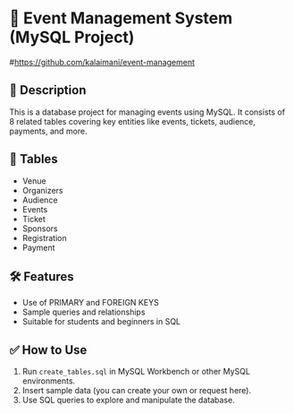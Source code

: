 # 📁 Event Management System (MySQL Project)
#https://github.com/kalaimani/event-management
## 📌 Description
This is a database project for managing events using MySQL. It consists of 8 related tables covering key entities like events, tickets, audience, payments, and more.

## 🧱 Tables
- Venue
- Organizers
- Audience
- Events
- Ticket
- Sponsors
- Registration
- Payment

## 🛠 Features
- Use of PRIMARY and FOREIGN KEYS
- Sample queries and relationships
- Suitable for students and beginners in SQL

## ✅ How to Use
1. Run `create_tables.sql` in MySQL Workbench or other MySQL environments.
2. Insert sample data (you can create your own or request here).
3. Use SQL queries to explore and manipulate the database.
